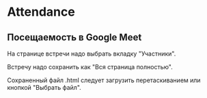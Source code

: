 # Attendance
## Посещаемость в Google Meet

На странице встречи надо выбрать вкладку "Участники".

Встречу надо сохранить как "Вся страница полностью".

Сохраненный файл .html следует загрузить перетаскиванием или кнопкой "Выбрать файл".

